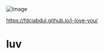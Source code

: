 ![Image](https://raw.githubusercontent.com/fdciabdul/i-love-you/master/rain.gif)

https://fdciabdul.github.io/i-love-you/
# luv
